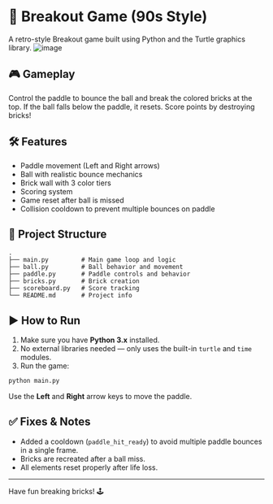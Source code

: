 # 🧱 Breakout Game (90s Style)

A retro-style Breakout game built using Python and the Turtle graphics library.
![image](https://github.com/user-attachments/assets/9e5d29ee-1ff8-4204-8783-c6bbfcf9af47)

## 🎮 Gameplay

Control the paddle to bounce the ball and break the colored bricks at the top. If the ball falls below the paddle, it resets. Score points by destroying bricks!

## 🛠 Features

- Paddle movement (Left and Right arrows)
- Ball with realistic bounce mechanics
- Brick wall with 3 color tiers
- Scoring system
- Game reset after ball is missed
- Collision cooldown to prevent multiple bounces on paddle

## 🧩 Project Structure

```
.
├── main.py         # Main game loop and logic
├── ball.py         # Ball behavior and movement
├── paddle.py       # Paddle controls and behavior
├── bricks.py       # Brick creation
├── scoreboard.py   # Score tracking
└── README.md       # Project info
```

## ▶️ How to Run

1. Make sure you have **Python 3.x** installed.
2. No external libraries needed — only uses the built-in `turtle` and `time` modules.
3. Run the game:

```bash
python main.py
```

Use the **Left** and **Right** arrow keys to move the paddle.

## ✅ Fixes & Notes

- Added a cooldown (`paddle_hit_ready`) to avoid multiple paddle bounces in a single frame.
- Bricks are recreated after a ball miss.
- All elements reset properly after life loss.




---

Have fun breaking bricks! 🕹️


